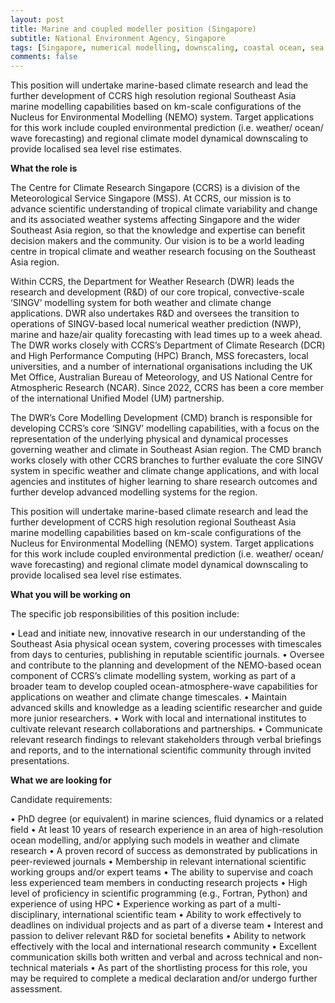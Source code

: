 ```yaml
---
layout: post
title: Marine and coupled modeller position (Singapore)
subtitle: National Environment Agency, Singapore
tags: [Singapore, numerical modelling, downscaling, coastal ocean, sea level rise]
comments: false
---
```

This position will undertake marine-based climate research and lead the further development of CCRS high resolution regional Southeast Asia marine modelling capabilities based on km-scale configurations of the Nucleus for Environmental Modelling (NEMO) system. Target applications for this work include coupled environmental prediction (i.e. weather/ ocean/ wave forecasting) and regional climate model dynamical downscaling to provide localised sea level rise estimates.

 

**What the role is**

The Centre for Climate Research Singapore (CCRS) is a division of the Meteorological Service Singapore (MSS). At CCRS, our mission is to advance scientific understanding of tropical climate variability and change and its associated weather systems affecting Singapore and the wider Southeast Asia region, so that the knowledge and expertise can benefit decision makers and the community. Our vision is to be a world leading centre in tropical climate and weather research focusing on the Southeast Asia region.

Within CCRS, the Department for Weather Research (DWR) leads the research and development (R&D) of our core tropical, convective-scale ‘SINGV’ modelling system for both weather and climate change applications. DWR also undertakes R&D and oversees the transition to operations of SINGV-based local numerical weather prediction (NWP), marine and haze/air quality forecasting with lead times up to a week ahead. The DWR works closely with CCRS’s Department of Climate Research (DCR) and High Performance Computing (HPC) Branch, MSS forecasters, local universities, and a number of international organisations including the UK Met Office, Australian Bureau of Meteorology, and US National Centre for Atmospheric Research (NCAR). Since 2022, CCRS has been a core member of the international Unified Model (UM) partnership.

The DWR’s Core Modelling Development (CMD) branch is responsible for developing CCRS’s core ‘SINGV’ modelling capabilities, with a focus on the representation of the underlying physical and dynamical processes governing weather and climate in Southeast Asian region. The CMD branch works closely with other CCRS branches to further evaluate the core SINGV system in specific weather and climate change applications, and with local agencies and institutes of higher learning to share research outcomes and further develop advanced modelling systems for the region.

This position will undertake marine-based climate research and lead the further development of CCRS high resolution regional Southeast Asia marine modelling capabilities based on km-scale configurations of the Nucleus for Environmental Modelling (NEMO) system. Target applications for this work include coupled environmental prediction (i.e. weather/ ocean/ wave forecasting) and regional climate model dynamical downscaling to provide localised sea level rise estimates.

 

**What you will be working on**

The specific job responsibilities of this position include:

• Lead and initiate new, innovative research in our understanding of the Southeast Asia physical ocean system, covering processes with timescales from days to centuries, publishing in reputable scientific journals.
• Oversee and contribute to the planning and development of the NEMO-based ocean component of CCRS’s climate modelling system, working as part of a broader team to develop coupled ocean-atmosphere-wave capabilities for applications on weather and climate change timescales.
• Maintain advanced skills and knowledge as a leading scientific researcher and guide more junior researchers.
• Work with local and international institutes to cultivate relevant research collaborations and partnerships.
• Communicate relevant research findings to relevant stakeholders through verbal briefings and reports, and to the international scientific community through invited presentations.

 

**What we are looking for**

Candidate requirements:

• PhD degree (or equivalent) in marine sciences, fluid dynamics or a related field
• At least 10 years of research experience in an area of high-resolution ocean modelling, and/or applying such models in weather and climate research
• A proven record of success as demonstrated by publications in peer-reviewed journals
• Membership in relevant international scientific working groups and/or expert teams
• The ability to supervise and coach less experienced team members in conducting research projects
• High level of proficiency in scientific programming (e.g., Fortran, Python) and experience of using HPC
• Experience working as part of a multi-disciplinary, international scientific team
• Ability to work effectively to deadlines on individual projects and as part of a diverse team
• Interest and passion to deliver relevant R&D for societal benefits
• Ability to network effectively with the local and international research community
• Excellent communication skills both written and verbal and across technical and non-technical materials
• As part of the shortlisting process for this role, you may be required to complete a medical declaration and/or undergo further assessment.
